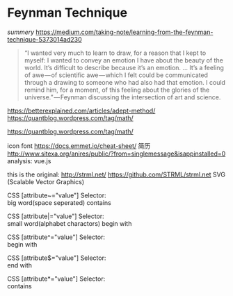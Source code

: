 # Feynman Technique
*summery*
https://medium.com/taking-note/learning-from-the-feynman-technique-5373014ad230

> “I wanted very much to learn to draw, for a reason that I kept to myself: I wanted to convey an emotion I have about the beauty of the world. It’s difficult to describe because it’s an emotion. … It’s a feeling of awe — of scientific awe — which I felt could be communicated through a drawing to someone who had also had that emotion. I could remind him, for a moment, of this feeling about the glories of the universe.” — Feynman discussing the intersection of art and science.


https://betterexplained.com/articles/adept-method/
https://quantblog.wordpress.com/tag/math/

https://quantblog.wordpress.com/tag/math/

icon font
https://docs.emmet.io/cheat-sheet/
简历
http://www.sitexa.org/anires/public/?from=singlemessage&isappinstalled=0 analysis: vue.js

this is the original: http://strml.net/ https://github.com/STRML/strml.net
SVG (Scalable Vector Graphics) 

CSS [attribute~="value"] Selector:  
big word(space seperated) contains

CSS [attribute|="value"] Selector:  
small word(alphabet charactors) begin with


CSS [attribute^="value"] Selector:  
begin with

CSS [attribute$="value"] Selector:  
end with

CSS [attribute*="value"] Selector:  
contains